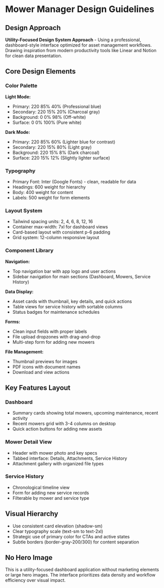 # Mower Manager Design Guidelines

## Design Approach
**Utility-Focused Design System Approach** - Using a professional, dashboard-style interface optimized for asset management workflows. Drawing inspiration from modern productivity tools like Linear and Notion for clean data presentation.

## Core Design Elements

### Color Palette
**Light Mode:**
- Primary: 220 85% 40% (Professional blue)
- Secondary: 220 15% 20% (Charcoal gray)
- Background: 0 0% 98% (Off-white)
- Surface: 0 0% 100% (Pure white)

**Dark Mode:**
- Primary: 220 85% 60% (Lighter blue for contrast)
- Secondary: 220 15% 80% (Light gray)
- Background: 220 15% 8% (Dark charcoal)
- Surface: 220 15% 12% (Slightly lighter surface)

### Typography
- Primary Font: Inter (Google Fonts) - clean, readable for data
- Headings: 600 weight for hierarchy
- Body: 400 weight for content
- Labels: 500 weight for form elements

### Layout System
- Tailwind spacing units: 2, 4, 6, 8, 12, 16
- Container max-width: 7xl for dashboard views
- Card-based layout with consistent p-6 padding
- Grid system: 12-column responsive layout

### Component Library

**Navigation:**
- Top navigation bar with app logo and user actions
- Sidebar navigation for main sections (Dashboard, Mowers, Service History)

**Data Display:**
- Asset cards with thumbnail, key details, and quick actions
- Table views for service history with sortable columns
- Status badges for maintenance schedules

**Forms:**
- Clean input fields with proper labels
- File upload dropzones with drag-and-drop
- Multi-step form for adding new mowers

**File Management:**
- Thumbnail previews for images
- PDF icons with document names
- Download and view actions

## Key Features Layout

### Dashboard
- Summary cards showing total mowers, upcoming maintenance, recent activity
- Recent mowers grid with 3-4 columns on desktop
- Quick action buttons for adding new assets

### Mower Detail View
- Header with mower photo and key specs
- Tabbed interface: Details, Attachments, Service History
- Attachment gallery with organized file types

### Service History
- Chronological timeline view
- Form for adding new service records
- Filterable by mower and service type

## Visual Hierarchy
- Use consistent card elevation (shadow-sm)
- Clear typography scale (text-sm to text-2xl)
- Strategic use of primary color for CTAs and active states
- Subtle borders (border-gray-200/300) for content separation

## No Hero Image
This is a utility-focused dashboard application without marketing elements or large hero images. The interface prioritizes data density and workflow efficiency over visual impact.